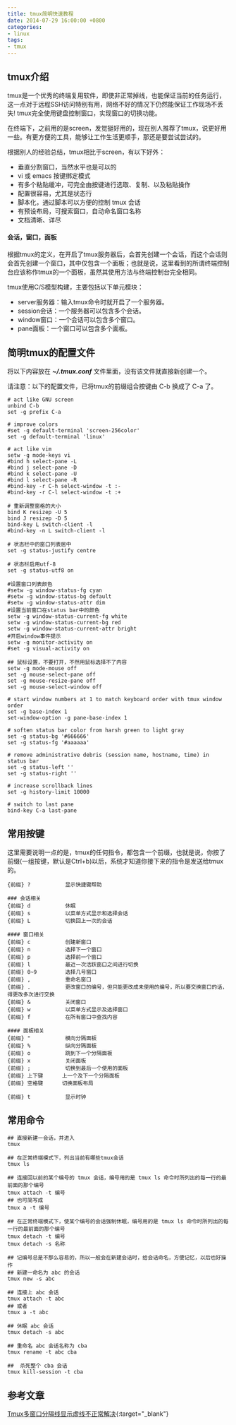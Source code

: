 ```yaml
---
title: tmux简明快速教程
date: 2014-07-29 16:00:00 +0800
categories:
- linux
tags:
- tmux
---
```


## tmux介绍

tmux是一个优秀的终端复用软件，即使非正常掉线，也能保证当前的任务运行，这一点对于远程SSH访问特别有用，网络不好的情况下仍然能保证工作现场不丢失! tmux完全使用键盘控制窗口，实现窗口的切换功能。

在终端下，之前用的是screen，发觉挺好用的，现在别人推荐了tmux，说更好用一些。有更方便的工具，能够让工作生活更顺手，那还是要尝试尝试的。

根据别人的经验总结，tmux相比于screen，有以下好外：

- 垂直分割窗口，当然水平也是可以的
- vi 或 emacs 按键绑定模式
- 有多个粘贴缓冲，可完全由按键进行选取、复制、以及粘贴操作
- 配置很容易，尤其是状态行
- 脚本化，通过脚本可以方便的控制 tmux 会话
- 有预设布局，可搜索窗口，自动命名窗口名称
- 文档清晰、详尽

#### 会话，窗口，面板

根据tmux的定义，在开启了tmux服务器后，会首先创建一个会话，而这个会话则会首先创建一个窗口，其中仅包含一个面板；也就是说，这里看到的所谓终端控制台应该称作tmux的一个面板，虽然其使用方法与终端控制台完全相同。

tmux使用C/S模型构建，主要包括以下单元模块：

- server服务器：输入tmux命令时就开启了一个服务器。
- session会话：一个服务器可以包含多个会话。
- window窗口：一个会话可以包含多个窗口。
- pane面板：一个窗口可以包含多个面板。

## 简明tmux的配置文件

将以下内容放在 ***~/.tmux.conf*** 文件里面，没有该文件就直接新创建一个。

请注意：以下的配置文件，已将tmux的前缀组合按键由 C-b 换成了 C-a 了。


	# act like GNU screen
	unbind C-b
	set -g prefix C-a
	
	# improve colors
	#set -g default-terminal 'screen-256color'
	set -g default-terminal 'linux'
	
	# act like vim
	setw -g mode-keys vi
	#bind h select-pane -L
	#bind j select-pane -D
	#bind k select-pane -U
	#bind l select-pane -R
	#bind-key -r C-h select-window -t :-
	#bind-key -r C-l select-window -t :+
	
	# 重新调整窗格的大小
	bind K resizep -U 5
	bind J resizep -D 5
	bind-key L switch-client -l
	#bind-key -n L switch-client -l
	
	# 状态栏中的窗口列表居中
	set -g status-justify centre
	
	# 状态栏启用utf-8
	set -g status-utf8 on
	
	#设置窗口列表颜色
	#setw -g window-status-fg cyan
	#setw -g window-status-bg default
	#setw -g window-status-attr dim
	#设置当前窗口在status bar中的颜色
	setw -g window-status-current-fg white
	setw -g window-status-current-bg red
	setw -g window-status-current-attr bright
	#开启window事件提示
	setw -g monitor-activity on
	#set -g visual-activity on
	
	## 鼠标设置，不要打开，不然用鼠标选择不了内容
	setw -g mode-mouse off
	set -g mouse-select-pane off
	set -g mouse-resize-pane off
	set -g mouse-select-window off
	
	# start window numbers at 1 to match keyboard order with tmux window order
	set -g base-index 1
	set-window-option -g pane-base-index 1
	
	# soften status bar color from harsh green to light gray
	set -g status-bg '#666666'
	set -g status-fg '#aaaaaa'
	
	# remove administrative debris (session name, hostname, time) in status bar
	set -g status-left ''
	set -g status-right ''
	
	# increase scrollback lines
	set -g history-limit 10000
	
	# switch to last pane
	bind-key C-a last-pane


## 常用按键

这里需要说明一点的是，tmux的任何指令，都包含一个前缀，也就是说，你按了前缀(一组按键，默认是Ctrl+b)以后，系统才知道你接下来的指令是发送给tmux的。

	{前缀} ?           显示快捷键帮助
	
	### 会话相关
	{前缀} d           休眠
	{前缀} s           以菜单方式显示和选择会话
	{前缀} L           切换回上一次的会话
	
	#### 窗口相关
	{前缀} c           创建新窗口
	{前缀} n           选择下一个窗口
	{前缀} p           选择前一个窗口
	{前缀} l           最近一次活跃窗口之间进行切换
	{前缀} 0~9         选择几号窗口
	{前缀} ,           重命名窗口
	{前缀} .           更改窗口的编号，但只能更改成未使用的编号，所以要交换窗口的话，得更改多次进行交换
	{前缀} &           关闭窗口
	{前缀} w           以菜单方式显示及选择窗口
	{前缀} f           在所有窗口中查找内容
	
	#### 面板相关
	{前缀} "           模向分隔面板
	{前缀} %           纵向分隔面板
	{前缀} o           跳到下一个分隔面板
	{前缀} x           关闭面板
	{前缀} ;           切换到最后一个使用的面板
	{前缀} 上下键      上一个及下一个分隔面板
	{前缀} 空格键      切换面板布局
	
	{前缀} t           显示时钟

## 常用命令

	## 直接新建一会话，并进入
	tmux
	
	## 在正常终端模式下，列出当前有哪些tmux会话
	tmux ls
	
	## 连接回以前的某个编号的 tmux 会话，编号用的是 tmux ls 命令时所列出的每一行的最前面的那个编号
	tmux attach -t 编号
	## 也可简写成
	tmux a -t 编号
	
	## 在正常终端模式下，使某个编号的会话强制休眠，编号用的是 tmux ls 命令时所列出的每一行的最前面的那个编号
	tmux detach -t 编号
	tmux detach -s 名称
	
	## 记编号总是不那么容易的，所以一般会在新建会话时，给会话命名，方便记忆，以后也好操作
	## 新建一命名为 abc 的会话
	tmux new -s abc
	
	## 连接上 abc 会话
	tmux attach -t abc
	## 或者
	tmux a -t abc
	
	## 休眠 abc 会话
	tmux detach -s abc
	
	## 重命名 abc 会话名称为 cba
	tmux rename -t abc cba
	
	##  杀死整个 cba 会话
	tmux kill-session -t cba


## 参考文章

[Tmux多窗口分隔线显示虚线不正常解决](http://www.haiyun.me/archives/tmux-dotted-line.html){:target="_blank"}